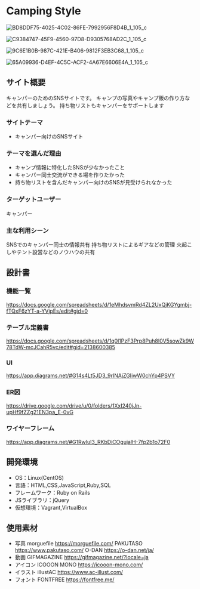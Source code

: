 # Camping Style
![BD8DDF75-4025-4C02-86FE-7992956F8D4B_1_105_c](https://user-images.githubusercontent.com/67679044/97265036-5153a100-1869-11eb-8864-613008fdad6d.jpeg)

![C9384747-45F9-4560-97D8-D9305768AD2C_1_105_c](https://user-images.githubusercontent.com/67679044/97265109-6cbeac00-1869-11eb-83b8-47936173ef27.jpeg)

![9C6E1B0B-987C-421E-B406-9812F3EB3C68_1_105_c](https://user-images.githubusercontent.com/67679044/97265144-78aa6e00-1869-11eb-93a4-748d80617e7e.jpeg)

![65A09936-D4EF-4C5C-ACF2-4A67E6606E4A_1_105_c](https://user-images.githubusercontent.com/67679044/97265174-852ec680-1869-11eb-87bc-20cd99de7b8c.jpeg)

## サイト概要
キャンパーのためのSNSサイトです。
キャンプの写真やキャンプ飯の作り方などを共有しましょう。
持ち物リストもキャンパーをサポートします

### サイトテーマ
- キャンパー向けのSNSサイト

### テーマを選んだ理由
- キャンプ情報に特化したSNSが少なかったこと
- キャンパー同士交流ができる場を作りたかった
- 持ち物リストを含んだキャンパー向けのSNSが見受けられなかった

### ターゲットユーザー
キャンパー

### 主な利用シーン
SNSでのキャンパー同士の情報共有
持ち物リストによるギアなどの管理
火起こしやテント設営などのノウハウの共有

## 設計書
### 機能一覧
https://docs.google.com/spreadsheets/d/1eMhdsvmRd4ZL2UxQjKGYgmbj-fTQxF6zYT-a-YVjpEs/edit#gid=0

### テーブル定義書
https://docs.google.com/spreadsheets/d/1q0l1PzF3Prp8Puh8I0V5sowZk9W78TdW-mcJCahR5vc/edit#gid=2138600385

### UI
https://app.diagrams.net/#G14s4Lt5JD3_9rINAjZGIiwW0chYp4PSVY

### ER図
https://drive.google.com/drive/u/0/folders/1XxI240jJn-upHf9fZZg21EN3pa_E-0vG

### ワイヤーフレーム
https://app.diagrams.net/#G1Rwlul3_RKbDiCOgujalH-7fp2b1o72F0

## 開発環境
- OS：Linux(CentOS)
- 言語：HTML,CSS,JavaScript,Ruby,SQL
- フレームワーク：Ruby on Rails
- JSライブラリ：jQuery
- 仮想環境：Vagrant,VirtualBox

## 使用素材
- 写真
morguefile https://morguefile.com/
PAKUTASO https://www.pakutaso.com/
O-DAN https://o-dan.net/ja/
- 動画
GIFMAGAZINE https://gifmagazine.net/?locale=ja
- アイコン
ICOOON MONO https://icooon-mono.com/
- イラスト
illustAC https://www.ac-illust.com/
- フォント
FONTFREE https://fontfree.me/